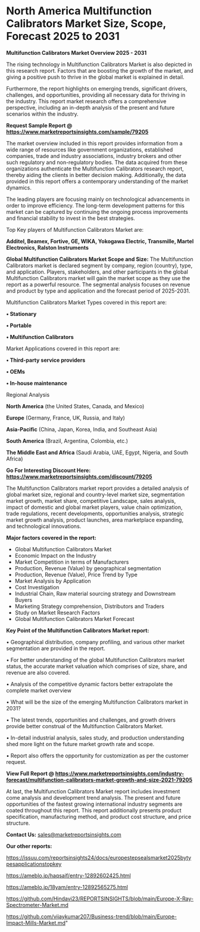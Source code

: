 # North America Multifunction Calibrators Market Size, Scope, Forecast 2025 to 2031

<Strong> Multifunction Calibrators Market Overview 2025 - 2031</strong>

The rising technology in Multifunction Calibrators Market is also depicted in this research report. Factors that are boosting the growth of the market, and giving a positive push to thrive in the global market is explained in detail.

Furthermore, the report highlights on emerging trends, significant drivers, challenges, and opportunities, providing all necessary data for thriving in the industry. This report market research offers a comprehensive perspective, including an in-depth analysis of the present and future scenarios within the industry.

<strong>Request Sample Report @ <a href=https://www.marketreportsinsights.com/sample/79205>https://www.marketreportsinsights.com/sample/79205</a></strong>

The market overview included in this report provides information from a wide range of resources like government organizations, established companies, trade and industry associations, industry brokers and other such regulatory and non-regulatory bodies. The data acquired from these organizations authenticate the Multifunction Calibrators research report, thereby aiding the clients in better decision making. Additionally, the data provided in this report offers a contemporary understanding of the market dynamics.

The leading players are focusing mainly on technological advancements in order to improve efficiency. The long-term development patterns for this market can be captured by continuing the ongoing process improvements and financial stability to invest in the best strategies.

Top Key players of Multifunction Calibrators Market are:

<strong>Additel, Beamex, Fortive, GE, WIKA, Yokogawa Electric, Transmille, Martel Electronics, Ralston Instruments</strong>

<strong><b>Global Multifunction Calibrators Market Scope and Size:</b></strong>
The Multifunction Calibrators market is declared segment by company, region (country), type, and application. Players, stakeholders, and other participants in the global Multifunction Calibrators market will gain the market scope as they use the report as a powerful resource. The segmental analysis focuses on revenue and product by type and application and the forecast period of 2025-2031.

Multifunction Calibrators Market Types covered in this report are:

<strong>• Stationary

• Portable

• Multifunction Calibrators</strong>

Market Applications covered in this report are:

<strong>• Third-party service providers

• OEMs

• In-house maintenance</strong> 

Regional Analysis

<strong>North America</strong> (the United States, Canada, and Mexico)

<strong>Europe</strong> (Germany, France, UK, Russia, and Italy)

<strong>Asia-Pacific</strong> (China, Japan, Korea, India, and Southeast Asia)

<strong>South America</strong> (Brazil, Argentina, Colombia, etc.)

<strong>The Middle East and Africa</strong> (Saudi Arabia, UAE, Egypt, Nigeria, and South Africa)

<strong>Go For Interesting Discount Here: <a href=https://www.marketreportsinsights.com/discount/79205>https://www.marketreportsinsights.com/discount/79205</a></strong>

The Multifunction Calibrators market report provides a detailed analysis of global market size, regional and country-level market size, segmentation market growth, market share, competitive Landscape, sales analysis, impact of domestic and global market players, value chain optimization, trade regulations, recent developments, opportunities analysis, strategic market growth analysis, product launches, area marketplace expanding, and technological innovations.

<strong><b>Major factors covered in the report:</b></strong>
<ul>
  <li>Global Multifunction Calibrators Market </li>
  <li>Economic Impact on the Industry</li>
  <li>Market Competition in terms of Manufacturers</li>
  <li>Production, Revenue (Value) by geographical segmentation</li>
  <li>Production, Revenue (Value), Price Trend by Type</li>
  <li>Market Analysis by Application</li>
  <li>Cost Investigation</li>
  <li>Industrial Chain, Raw material sourcing strategy and Downstream Buyers</li>
  <li>Marketing Strategy comprehension, Distributors and Traders</li>
  <li>Study on Market Research Factors</li>
  <li>Global Multifunction Calibrators Market Forecast</li>
</ul>

<strong><b>Key Point of the Multifunction Calibrators Market report:</b></strong>

• Geographical distribution, company profiling, and various other market segmentation are provided in the report.

• For better understanding of the global Multifunction Calibrators market status, the accurate market valuation which comprises of size, share, and revenue are also covered.

• Analysis of the competitive dynamic factors better extrapolate the complete market overview

• What will be the size of the emerging Multifunction Calibrators market in 2031?

• The latest trends, opportunities and challenges, and growth drivers provide better construal of the Multifunction Calibrators Market.

• In-detail industrial analysis, sales study, and production understanding shed more light on the future market growth rate and scope.

• Report also offers the opportunity for customization as per the customer request.

<strong><b>View Full Report @ <a href=https://www.marketreportsinsights.com/industry-forecast/multifunction-calibrators-market-growth-and-size-2021-79205>https://www.marketreportsinsights.com/industry-forecast/multifunction-calibrators-market-growth-and-size-2021-79205</a></b></strong>


At last, the Multifunction Calibrators Market report includes investment come analysis and development trend analysis. The present and future opportunities of the fastest growing international industry segments are coated throughout this report. This report additionally presents product specification, manufacturing method, and product cost structure, and price structure.

<strong>Contact Us:</strong>
sales@marketreportsinsights.com

<strong>Our other reports:</strong>

<a href=https://issuu.com/reportsinsights24/docs/europestepsealsmarket2025bytypesapplicationstopkey>https://issuu.com/reportsinsights24/docs/europestepsealsmarket2025bytypesapplicationstopkey</a>

<a href=https://ameblo.jp/haqsaif/entry-12892602425.html>https://ameblo.jp/haqsaif/entry-12892602425.html</a>

<a href=https://ameblo.jp/18yam/entry-12892565275.html>https://ameblo.jp/18yam/entry-12892565275.html</a>

<a href=https://github.com/Hindavi23/REPORTSINSIGHTS/blob/main/Europe-X-Ray-Spectrometer-Market.md>https://github.com/Hindavi23/REPORTSINSIGHTS/blob/main/Europe-X-Ray-Spectrometer-Market.md</a>

<a href=https://github.com/vijaykumar207/Business-trend/blob/main/Europe-Impact-Mills-Market.md>https://github.com/vijaykumar207/Business-trend/blob/main/Europe-Impact-Mills-Market.md</a>"
